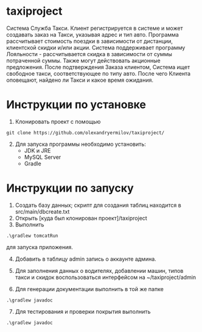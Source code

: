 # taxiproject
Система Служба Такси. Клиент регистрируется в системе и может создавать заказ на Такси, указывая адрес и тип авто. Программа рассчитывает стоимость поездки в зависимости от дистанции, клиентской скидки и/или акции. Система поддерживает программу Лояльности - рассчитывается скидка в зависимости от суммы потраченной суммы. Также могут действовать акционные предложения. После подтверждения Заказа клиентом, Система ищет свободное такси, соответствующее по типу авто. После чего Клиента оповещают, найдено ли Такси и какое время ожидания.

# Инструкции по установке
1. Клонировать проект с помощью
```shell
git clone https://github.com/olexandryermilov/taxiproject/
```
2. Для запуска программы необходимо установить:
   - JDK и JRE
   - MySQL Server
   - Gradle

# Инструкции по запуску 
1. Создать базу данных; скрипт для создания таблиц находится в src/main/dbcreate.txt
2. Открыть [куда был клонирован проект]/taxiproject
3. Выполнить 
```shell
.\gradlew tomcatRun 
``` 
для запуска приложения.

4. Добавить в таблицу admin запись о аккаунте админа.

5. Для заполнения данных о водителях, добавлении машин, типов такси и скидок воспользоваться интерфейсом на ~/taxiproject/admin

6. Для генерации документации выполнить в той же папке 
```shell
.\gradlew javadoc 
```

7. Для тестирования и проверки покрытия выполнить 
```shell
.\gradlew javadoc 
```
